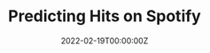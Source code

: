 ---
title: Predicting Hits on Spotify
summary: Predicting hit songs on Spotify by classifying 40,000 songs using various Classification Machine Learning Models
tags:
- Classification
- Machine Learning
- Data Science
- Tableau
date: "2022-02-19T00:00:00Z"

# Optional external URL for project (replaces project detail page).
external_link: https://github.com/Thomas-George-T/Prediciting-Hits-on-Spotify

image:
  caption: 'Image Credits: [Photo by Omid Armin on Unsplash](https://unsplash.com/photos/GIm5OV5rY0w?utm_source=unsplash&utm_medium=referral&utm_content=creditShareLink")'
  focal_point: Smart
---